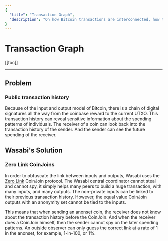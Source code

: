```yaml
---
{
  "title": "Transaction Graph",
  "description": "On how Bitcoin transactions are interconnected, how this is dangerous for privacy, and how to fix it. This is the Wasabi documentation, an archive of knowledge about the open-source, non-custodial and privacy-focused Bitcoin wallet for desktop."
}
---
```


# Transaction Graph

[[toc]]

---

## Problem

### Public transaction history

Because of the input and output model of Bitcoin, there is a chain of digital signatures all the way from the coinbase reward to the current UTXO.
This transaction history can reveal sensitive information about the spending patterns of individuals.
The receiver of a coin can look back into the transaction history of the sender.
And the sender can see the future spending of the receiver.

## Wasabi's Solution

### Zero Link CoinJoins

In order to obfuscate the link between inputs and outputs, Wasabi uses the [Zero Link](https://github.com/nopara73/zerolink) CoinJoin protocol.
The Wasabi central coordinator cannot steal and cannot spy, it simply helps many peers to build a huge transaction, with many inputs, and many outputs.
The non-private inputs can be linked to their previous transaction history.
However, the equal value CoinJoin outputs with an anonymity set cannot be tied to the inputs.

This means that when sending an anonset coin, the receiver does not know about the transaction history before the CoinJoin.
And when the receiver does a CoinJoin himself, then the sender cannot spy on the later spending patterns.
An outside observer can only guess the correct link at a rate of 1 in the anonset, for example, 1-in-100, or 1%.
